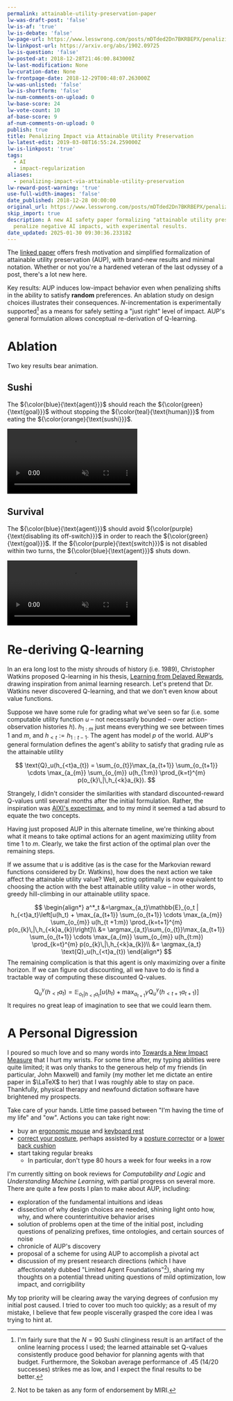 ```yaml
---
permalink: attainable-utility-preservation-paper
lw-was-draft-post: 'false'
lw-is-af: 'true'
lw-is-debate: 'false'
lw-page-url: https://www.lesswrong.com/posts/mDTded2Dn7BKRBEPX/penalizing-impact-via-attainable-utility-preservation
lw-linkpost-url: https://arxiv.org/abs/1902.09725
lw-is-question: 'false'
lw-posted-at: 2018-12-28T21:46:00.843000Z
lw-last-modification: None
lw-curation-date: None
lw-frontpage-date: 2018-12-29T00:48:07.263000Z
lw-was-unlisted: 'false'
lw-is-shortform: 'false'
lw-num-comments-on-upload: 0
lw-base-score: 24
lw-vote-count: 10
af-base-score: 9
af-num-comments-on-upload: 0
publish: true
title: Penalizing Impact via Attainable Utility Preservation
lw-latest-edit: 2019-03-08T16:55:24.259000Z
lw-is-linkpost: 'true'
tags:
  - AI
  - impact-regularization
aliases:
  - penalizing-impact-via-attainable-utility-preservation
lw-reward-post-warning: 'true'
use-full-width-images: 'false'
date_published: 2018-12-28 00:00:00
original_url: https://www.lesswrong.com/posts/mDTded2Dn7BKRBEPX/penalizing-impact-via-attainable-utility-preservation
skip_import: true
description: A new AI safety paper formalizing "attainable utility preservation" to
  penalize negative AI impacts, with experimental results.
date_updated: 2025-01-30 09:30:36.233182
---
```






The [linked paper](https://arxiv.org/abs/1902.09725) offers fresh motivation and simplified formalization of attainable utility preservation (AUP), with brand-new results and minimal notation. Whether or not you're a hardened veteran of the last odyssey of a post, there's a lot new here.  
  
Key results: AUP induces low-impact behavior even when penalizing shifts in the ability to satisfy **random** preferences. An ablation study on design choices illustrates their consequences.  $N$\-incrementation is experimentally supported[^1] as a means for safely setting a "just right" level of impact. AUP's general formulation allows conceptual re-derivation of Q-learning.

# Ablation

Two key results bear animation.

## Sushi

The  ${\color{blue}{\text{agent}}}$ should reach the ${\color{green}{\text{goal}}}$ without stopping the ${\color{teal}{\text{human}}}$ from eating the ${\color{orange}{\text{sushi}}}$\.

<video autoplay loop muted playsinline src="https://assets.turntrout.com/static/images/posts/sushi-paper.mp4" type="video/mp4"><source src="https://assets.turntrout.com/static/images/posts/sushi-paper.mp4" type="video/mp4"></video>

## Survival

The ${\color{blue}{\text{agent}}}$ should avoid ${\color{purple}{\text{disabling its off-switch}}}$ in order to reach the ${\color{green}{\text{goal}}}$. If the ${\color{purple}{\text{switch}}}$ is not disabled within two turns, the ${\color{blue}{\text{agent}}}$ shuts down.

<video autoplay loop muted playsinline src="https://assets.turntrout.com/static/images/posts/P3SpcuY.mp4" type="video/mp4"><source src="https://assets.turntrout.com/static/images/posts/P3SpcuY.mp4" type="video/mp4"></video>

# Re-deriving Q-learning

In an era long lost to the misty shrouds of history (i.e. 1989), Christopher Watkins proposed Q-learning in his thesis, [Learning from Delayed Rewards](http://www.cs.rhul.ac.uk/~chrisw/new_thesis.pdf), drawing inspiration from animal learning research. Let's pretend that Dr. Watkins never discovered Q-learning, and that we don't even know about value functions.

Suppose we have some rule for grading what we've seen so far (i.e. some computable utility function $u$ – not necessarily bounded – over action-observation histories $h$). $h_{1:m}$ just means everything we see between times $1$ and $m$, and $h_{< t}:=h_{1:t-1}$. The agent has model $p$ of the world. AUP's general formulation defines the agent's ability to satisfy that grading rule as the attainable utility

$$
\text{Q}_u(h_{<t}a_{t}) = \sum_{o_{t}}\max_{a_{t+1}} \sum_{o_{t+1}} \cdots \max_{a_{m}} \sum_{o_{m}} u(h_{1:m}) \prod_{k=t}^{m} p(o_{k}\,|\,h_{<k}a_{k}).
$$
  
Strangely, I didn't consider the similarities with standard discounted-reward Q-values until several months after the initial formulation. Rather, the inspiration was [AIXI's expectimax](http://www.hutter1.net/ai/aixigentle.htm), and to my mind it seemed a tad absurd to equate the two concepts.

Having just proposed AUP in this alternate timeline, we're thinking about what it means to take optimal actions for an agent maximizing utility from time 1 to $m$. Clearly, we take the first action of the optimal plan over the remaining steps.

If we assume that $u$ is additive (as is the case for the Markovian reward functions considered by Dr. Watkins), how does the next action we take affect the attainable utility value? Well, acting optimally is now equivalent to choosing the action with the best attainable utility value – in other words, greedy hill-climbing in our attainable utility space.

$$
\begin{align*}
a^*_t &=\argmax_{a_t}\mathbb{E}_{o_t | h_{<t}a_t}\left[u(h_t) + \max_{a_{t+1}} \sum_{o_{t+1}} \cdots \max_{a_{m}} \sum_{o_{m}} u(h_{t +1:m}) \prod_{k=t+1}^{m} p(o_{k}\,|\,h_{<k}a_{k})\right]\\
&= \argmax_{a_t}\sum_{o_{t}}\max_{a_{t+1}} \sum_{o_{t+1}} \cdots \max_{a_{m}} \sum_{o_{m}} u(h_{t:m}) \prod_{k=t}^{m} p(o_{k}\,|\,h_{<k}a_{k})\\
&= \argmax_{a_t} \text{Q}_u(h_{<t}a_{t})
\end{align*}
$$
The remaining complication is that this agent is only maximizing over a finite horizon. If we can figure out discounting, all we have to do is find a tractable way of computing these discounted Q-values.

$$
\text{Q}^\gamma_u(h_{<t}a_{t}) =\mathbb{E}_{o_t | h_{<t}a_t}\left[u(h_t) + \max_{a_{t+1}}\gamma\text{Q}^\gamma_u(h_{<t+1}a_{t+1})\right]
$$
It requires no great leap of imagination to see that we could learn them.

# A Personal Digression

I poured so much love and so many words into [Towards a New Impact Measure](/towards-a-new-impact-measure) that I hurt my wrists. For some time after, my typing abilities were quite limited; it was only thanks to the generous help of my friends (in particular, John Maxwell) and family (my mother let me dictate an entire paper in $\LaTeX$ to her) that I was roughly able to stay on pace. Thankfully, physical therapy and newfound dictation software have brightened my prospects.

Take care of your hands. Little time passed between "I'm having the time of my life" and "ow". Actions you can take right now:

- buy an [ergonomic mouse](https://www.amazon.com/Ergonomic-Mouse-Vertical-Wireless-Rechargeable/dp/B07BFCVJZC/ref=sr_1_6?s=pc&i.e.=UTF8&qid=1546020223&sr=1-6&keywords=ergonomic+mouse) and [keyboard rest](https://www.amazon.com/gp/slredirect/picassoRedirect.html/ref=pa_sp_atf_aps_sr_pg1_2?i.e.=UTF8&adId=A1037228140SDXCAQG7RQ&url=https%3A%2F%2Fwww.amazon.com%2FGimars-Memory-Keyboard-Support-Computer%2Fdp%2FB01M11FLUJ%2Fref%3Dsr_1_2_sspa%3Fie%3DUTF8%26qid%3D1546020274%26sr%3D8-2-spons%26keywords%3Dergonomic%2B%2Bkeyboard%2Brest%26psc%3D1&qualifier=1546020274&id=6279862686373180&widgetName=sp_atf)
- [correct your posture](https://www.webmd.com/back-pain/typing-posture-pain-prevention#1), perhaps assisted by a [posture corrector](https://www.amazon.com/Posture-Corrector-Men-Women-Truweo/dp/B07DKHTKP3/ref=sr_1_4_s_it?s=hpc&i.e.=UTF8&qid=1546020071&sr=1-4&keywords=posture+corrector) or a [lower back cushion](https://www.amazon.com/Modvel-Cushion-Posture-Corrector-Traveling/dp/B0757X6PC7/ref=sr_1_10?i.e.=UTF8&qid=1546020162&sr=8-10&keywords=posture+corrector+chair)
- start taking regular breaks
  - In particular, don't type 80 hours a week for four weeks in a row

I'm currently sitting on book reviews for _Computability and Logic_ and _Understanding Machine Learning_, with partial progress on several more. There are quite a few posts I plan to make about AUP, including:

- exploration of the fundamental intuitions and ideas
- dissection of why design choices are needed, shining light onto how, why, and where counterintuitive behavior arises
- solution of problems open at the time of the initial post, including questions of penalizing prefixes, time ontologies, and certain sources of noise
- chronicle of AUP's discovery
- proposal of a scheme for using AUP to accomplish a pivotal act
- discussion of my present research directions (which I have affectionately dubbed "Limited Agent Foundations"[^2]), sharing my thoughts on a potential thread uniting questions of mild optimization, low impact, and corrigibility

My top priority will be clearing away the varying degrees of confusion my initial post caused. I tried to cover too much too quickly; as a result of my mistake, I believe that few people viscerally grasped the core idea I was trying to hint at.

[^1]: I'm fairly sure that the $N = 90$ Sushi clinginess result is an artifact of the online learning process I used; the learned attainable set Q-values consistently produce good behavior for planning agents with that budget. Furthermore, the Sokoban average performance of .45 (14/20 successes) strikes me as low, and I expect the final results to be better.

[^2]: Not to be taken as any form of endorsement by MIRI.
